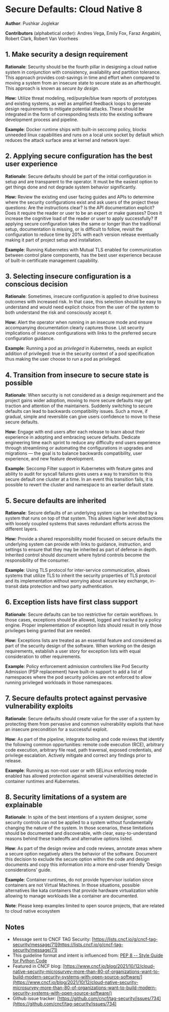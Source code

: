 # **Secure Defaults: Cloud Native 8**

**Author**: Pushkar Joglekar

**Contributors** (alphabetical order): Andres Vega, Emily Fox, Faraz Angabini,
Robert Clark, Robert Van Voorhees

## **1. Make security a design requirement**

**Rationale**: Security should be the fourth pillar in designing a cloud native
system in conjunction with consistency, availability and partition tolerance.
This approach provides cost-savings in time and effort when compared to moving a
system from an insecure state to secure state as an afterthought. This approach
is known as _secure by design_.

**How:** Utilize threat modeling, red/purple/blue team reports of prototypes and
existing systems, as well as amplified feedback loops to generate design
requirements to mitigate potential attacks. These should be integrated in the
form of corresponding tests into the existing software development process and
pipeline.

**Example**: Docker runtime ships with built-in seccomp policy, blocks unneeded
linux capabilities and runs on a local unix socket by default which reduces the
attack surface area at kernel and network layer.

## **2. Applying secure configuration has the best user experience**

**Rationale**: Secure defaults should be part of the initial configuration in
setup and are transparent to the operator. It must be the easiest option to get
things done and not degrade system behavior significantly.

**How:** Review the existing end user facing guides and APIs to determine where
the security configurations exist and ask users of the project these questions:
Are the instructions clear? Is the API documentation explicit? Does it require
the reader or user to be an expert or make guesses? Does it increase the
cognitive load of the reader or user to apply successfully? If applying secure
configuration takes the same or longer than the traditional setup, documentation
is missing, or is difficult to follow, revisit the configuration to reduce time
by 20% with each version release eventually making it part of project setup and
installation.

**Example**: Running Kubernetes with Mutual TLS enabled for communication
between control plane components, has the best user experience because of
built-in certificate management capability.

## **3. Selecting insecure configuration is a conscious decision**

**Rationale**: Sometimes, insecure configuration is applied to drive business
outcomes with increased risk. In that case, this selection should be easy to
understand and would need explicit choice from the user of the system to both
understand the risk and consciously accept it.

**How:** Alert the operator when running in an insecure mode and ensure
accompanying documentation clearly captures those. List security implications of
insecure configurations with links to the preferred secure configuration
guidance.

**Example**: Running a pod as _privileged_ in Kubernetes, needs an explicit
addition of privileged: true in the security context of a pod specification thus
making the user choose to run a pod as privileged.

## **4. Transition from insecure to secure state is possible**

**Rationale**: When security is not considered as a design requirement and the
project gains wider adoption, moving to more secure defaults may get traction
and attention of the maintainers. Suddenly switching to secure defaults can lead
to backwards compatibility issues. Such a move, if gradual, simple and
reversible can give users confidence to move to these secure defaults.

**How:** Engage with end users after each release to learn about their
experience in adopting and embracing secure defaults. Dedicate engineering time
each sprint to reduce any difficulty end users experience through streamlining
or automating the configurations in upgrades and migrations — the goal is to
balance backwards compatibility, user experience, and new feature development.

**Example**: Seccomp Filter support in Kubernetes with feature gates and ability
to audit for syscall failures gives users a way to transition to this secure
default one cluster at a time. In an event this transition fails, it is possible
to revert the cluster and namespace to an earlier default state.

## **5. Secure defaults are inherited**

**Rationale**: Secure defaults of an underlying system can be inherited by a
system that runs on top of that system. This allows higher level abstractions
with loosely coupled systems that saves redundant efforts across the different
layers.

**How:** Provide a shared responsibility model focused on secure defaults the
underlying system can provide with links to guidance, instruction, and settings
to ensure that they may be inherited as part of defense in depth. Inherited
control should document where hybrid controls become the responsibility of the
consumer.

**Example**: Using TLS protocol for inter-service communication, allows systems
that utilize TLS to inherit the security properties of TLS protocol and its
implementation without worrying about secure key exchange, in-transit data
protection and two party authentication.

## **6. Exception lists have first class support**

**Rationale**: Secure defaults can be too restrictive for certain workflows. In
those cases, exceptions should be allowed, logged and tracked by a policy
engine. Proper implementation of exception lists should result in only those
privileges being granted that are needed.

**How:** Exceptions lists are treated as an essential feature and considered as
part of the security design of the software. When working on the design
requirements, establish a user story for exception lists with equal
consideration to other requirements.

**Example**: Policy enforcement admission controllers like Pod Security
Admission (PSP replacement) have built-in support to add a list of namespaces
where the pod security policies are not enforced to allow running privileged
workloads in those namespaces.

## **7. Secure defaults protect against pervasive vulnerability exploits**

**Rationale**: Secure defaults should create value for the user of a system by
protecting them from pervasive and common vulnerability exploits that have an
insecure precondition for a successful exploit.

**How**: As part of the pipeline, integrate tooling and code reviews that
identify the following common opportunities: remote code execution (RCE),
arbitrary code execution, arbitrary file read, path traversal, exposed
credentials, and privilege escalation. Actively mitigate and correct any
findings prior to release.

**Example**: Running as non-root user or with SELinux enforcing mode enabled has
allowed protection against several vulnerabilities detected in container
runtimes and Kubernetes.

## **8. Security limitations of a system are explainable**

**Rationale**: In spite of the best intentions of a system designer, some
security controls can not be applied to a system without fundamentally changing
the nature of the system. In those scenarios, these limitations should be
documented and discoverable, with clear, easy-to-understand reasons behind these
tradeoffs and alternative options listed.

**How**: As part of the design review and code reviews, annotate areas where a
secure option negatively alters the behavior of the software. Document this
decision to exclude the secure option within the code and design documents and
copy this information into a more end-user friendly ‘Design considerations’
guide.

**Example**: Container runtimes, do not provide hypervisor isolation since
containers are not Virtual Machines. In those situations, possible alternatives
like kata containers that provide hardware virtualization while allowing to
manage workloads like a container are documented.

**Note**: Please keep examples limited to open source projects, that are related
to cloud native ecosystem

## **Notes**

* Message sent to CNCF TAG
  Security: [https://lists.cncf.io/g/cncf-tag-security/message/71](https://lists.cncf.io/g/cncf-tag-security/message/71)
* This guideline format and intent is influenced
  from: [PEP 8 -- Style Guide for Python Code](https://www.python.org/dev/peps/pep-0008/)
* Featured in CNCF
  blog: [https://www.cncf.io/blog/2021/10/12/cloud-native-security-microsurvey-more-than-80-of-organizations-want-to-build-modern-security-systems-with-open-source-software/](https://www.cncf.io/blog/2021/10/12/cloud-native-security-microsurvey-more-than-80-of-organizations-want-to-build-modern-security-systems-with-open-source-software/)
* Github issue
  tracker: [https://github.com/cncf/tag-security/issues/734](https://github.com/cncf/tag-security/issues/734)
